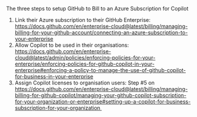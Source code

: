 The three steps to setup GitHub to Bill to an Azure Subscription for Copilot 
1. Link their Azure subscription to their GitHub Enterprise: https://docs.github.com/en/enterprise-cloud@latest/billing/managing-billing-for-your-github-account/connecting-an-azure-subscription-to-your-enterprise
2. Allow Copilot to be used in their organisations: https://docs.github.com/en/enterprise-cloud@latest/admin/policies/enforcing-policies-for-your-enterprise/enforcing-policies-for-github-copilot-in-your-enterprise#enforcing-a-policy-to-manage-the-use-of-github-copilot-for-business-in-your-enterprise
3. Assign Copilot licenses to organisation users: Step #5 on https://docs.github.com/en/enterprise-cloud@latest/billing/managing-billing-for-github-copilot/managing-your-github-copilot-subscription-for-your-organization-or-enterprise#setting-up-a-copilot-for-business-subscription-for-your-organization 
